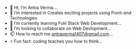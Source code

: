 - 👋 Hi, I’m Antra Verma.... 
- 👀 I’m interested in Creates exciting projects using Front-end Technologies
- 🌱 I’m currently learning Fukl Stack Web Development...
- 💞️ I’m looking to collaborate on  Web Devlopment...
- 📫 How to reach me antraverma1407@gmail.com...
- ⚡ Fun fact: coding teaches you how to think...

<!---
antraverma-14/antraverma-14 is a ✨ special ✨ repository because its `README.md` (this file) appears on your GitHub profile.
You can click the Preview link to take a look at your changes.
--->
